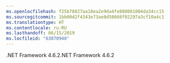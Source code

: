 ```yaml
---
ms.openlocfilehash: f25b78827aa18ea2e9da4fe808081804da34cc15
ms.sourcegitcommit: 1bb00d2f4343e73ae8d58668f02297a3cf10a4c1
ms.translationtype: HT
ms.contentlocale: ru-RU
ms.lasthandoff: 06/15/2019
ms.locfileid: "63870948"
---
```

<span data-ttu-id="6bb05-101">.NET Framework 4.6.2</span><span class="sxs-lookup"><span data-stu-id="6bb05-101">.NET Framework 4.6.2</span></span>